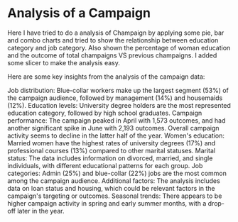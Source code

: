 # Analysis of a Campaign

Here I have tried to do a analysis of Champaign by applying some pie, bar and combo charts and tried to show the relationship between education category and job category. Also shown the percentage of woman education and the outcome of total champaigns VS previous champaigns. I added some slicer to make the analysis easy.

Here are some key insights from the analysis of the campaign data:

Job distribution: Blue-collar workers make up the largest segment (53%) of the campaign audience, followed by management (14%) and housemaids (12%).
Education levels: University degree holders are the most represented education category, followed by high school graduates.
Campaign performance: The campaign peaked in April with 1,573 outcomes, and had another significant spike in June with 2,193 outcomes. Overall campaign activity seems to decline in the latter half of the year.
Women's education: Married women have the highest rates of university degrees (17%) and professional courses (13%) compared to other marital statuses.
Marital status: The data includes information on divorced, married, and single individuals, with different educational patterns for each group.
Job categories: Admin (25%) and blue-collar (22%) jobs are the most common among the campaign audience.
Additional factors: The analysis includes data on loan status and housing, which could be relevant factors in the campaign's targeting or outcomes.
Seasonal trends: There appears to be higher campaign activity in spring and early summer months, with a drop-off later in the year.
